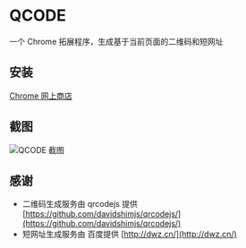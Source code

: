# QCODE
一个 Chrome 拓展程序，生成基于当前页面的二维码和短网址

## 安装
[Chrome 网上商店](https://chrome.google.com/webstore/detail/qcode/aefjmcpolambjjegdnmpcblmldcoebdm/related?utm_source=InfinityNewtab)

## 截图
![QCODE 截图](https://lh3.googleusercontent.com/LU31rLTwYKKPWmWKarXJoi_u1WAmFdCX7ZOg9J21_f2LVXSb7f6_1DtsZNJCD9yztOGy0gfAJfs=w640-h400-e365)

## 感谢
* 二维码生成服务由 qrcodejs 提供 [https://github.com/davidshimjs/qrcodejs/](https://github.com/davidshimjs/qrcodejs/)
* 短网址生成服务由 百度提供 [http://dwz.cn/](http://dwz.cn/)